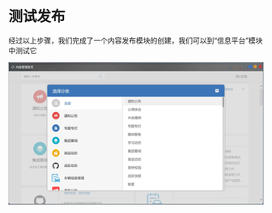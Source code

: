 # 测试发布

经过以上步骤，我们完成了一个内容发布模块的创建，我们可以到“信息平台”模块中测试它

![](../../.gitbook/assets/image%20%2876%29.png)

